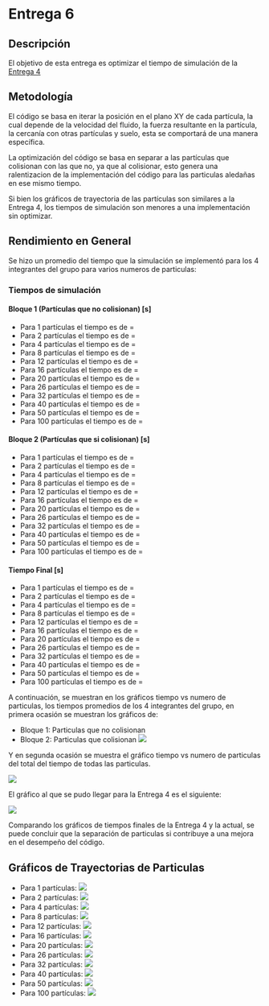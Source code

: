 # Entrega 6
## Descripción

El objetivo de esta entrega es optimizar el tiempo de simulación de la [Entrega 4](https://github.com/nicolasilvac/MCOC-Proyecto-2/tree/master/%5BEntrega%204%5D)

## Metodología

El código se basa en iterar la posición en el plano XY de cada partícula, la cual depende de la velocidad del fluido, la fuerza resultante en la partícula, la cercanía con otras partículas y suelo, esta se comportará de una manera específica.

La optimización del código se basa en separar a las partículas que colisionan con las que no, ya que al colisionar, esto genera una ralentizacion de la implementación del código para las particulas aledañas en ese mismo tiempo.

Si bien los gráficos de trayectoria de las partículas son similares a la Entrega 4, los tiempos de simulación son menores a una implementación sin optimizar.

## Rendimiento en General
Se hizo un promedio del tiempo que la simulación se implementó para los 4 integrantes del grupo para varios numeros de particulas:
### Tiempos de simulación

#### Bloque 1 (Partículas que no colisionan) [s]
- Para 1 partículas el tiempo es de = 
- Para 2 partículas el tiempo es de = 
- Para 4 partículas el tiempo es de = 
- Para 8 partículas el tiempo es de = 
- Para 12 partículas el tiempo es de = 
- Para 16 partículas el tiempo es de = 
- Para 20 partículas el tiempo es de = 
- Para 26 partículas el tiempo es de = 
- Para 32 partículas el tiempo es de = 
- Para 40 partículas el tiempo es de = 
- Para 50 partículas el tiempo es de = 
- Para 100 partículas el tiempo es de = 

#### Bloque 2 (Partículas que si colisionan) [s]
- Para 1 partículas el tiempo es de = 
- Para 2 partículas el tiempo es de = 
- Para 4 partículas el tiempo es de = 
- Para 8 partículas el tiempo es de = 
- Para 12 partículas el tiempo es de = 
- Para 16 partículas el tiempo es de = 
- Para 20 partículas el tiempo es de = 
- Para 26 partículas el tiempo es de = 
- Para 32 partículas el tiempo es de = 
- Para 40 partículas el tiempo es de = 
- Para 50 partículas el tiempo es de = 
- Para 100 partículas el tiempo es de = 

#### Tiempo Final [s]

- Para 1 partículas el tiempo es de = 
- Para 2 partículas el tiempo es de = 
- Para 4 partículas el tiempo es de = 
- Para 8 partículas el tiempo es de = 
- Para 12 partículas el tiempo es de = 
- Para 16 partículas el tiempo es de = 
- Para 20 partículas el tiempo es de = 
- Para 26 partículas el tiempo es de = 
- Para 32 partículas el tiempo es de = 
- Para 40 partículas el tiempo es de = 
- Para 50 partículas el tiempo es de = 
- Para 100 partículas el tiempo es de = 

A continuación, se muestran en los gráficos tiempo vs numero de particulas, los tiempos promedios de los 4 integrantes del grupo, en primera ocasión se muestran los gráficos de:
- Bloque 1: Particulas que no colisionan
- Bloque 2: Particulas que colisionan
![](https://github.com/nicolasilvac/MCOC-Proyecto-2/blob/master/%5BEntrega%206%5D/Gr%C3%A1ficos/Grafico%20Tiempos%20Bloques.png)

Y en segunda ocasión se muestra el gráfico tiempo vs numero de particulas del total del tiempo de todas las particulas.

![](https://github.com/nicolasilvac/MCOC-Proyecto-2/blob/master/%5BEntrega%206%5D/Gr%C3%A1ficos/Grafico%20Tiempo%20Final.png)

El gráfico al que se pudo llegar para la Entrega 4 es el siguiente:

![](https://github.com/nicolasilvac/MCOC-Proyecto-2/blob/master/%5BEntrega%204%5D/%5BGr%C3%A1ficos%5D/tiempo_simulacion_segun_particulas_grupo.png)

Comparando los gráficos de tiempos finales de la Entrega 4 y la actual, se puede concluir que la separación de particulas si contribuye a una mejora en el desempeño del código.

## Gráficos de Trayectorias de Particulas

- Para 1 partículas: 
![](https://github.com/nicolasilvac/MCOC-Proyecto-2/blob/master/%5BEntrega%206%5D/Gr%C3%A1ficos/Grafico%201%20particulas.png)
- Para 2 partículas: 
![](https://github.com/nicolasilvac/MCOC-Proyecto-2/blob/master/%5BEntrega%206%5D/Gr%C3%A1ficos/Grafico%202%20particulas.png)
- Para 4 partículas:
![](https://github.com/nicolasilvac/MCOC-Proyecto-2/blob/master/%5BEntrega%206%5D/Gr%C3%A1ficos/Grafico%204%20particulas.png)
- Para 8 partículas:
![](https://github.com/nicolasilvac/MCOC-Proyecto-2/blob/master/%5BEntrega%206%5D/Gr%C3%A1ficos/Grafico%208%20particulas.png)
- Para 12 partículas: 
![](https://github.com/nicolasilvac/MCOC-Proyecto-2/blob/master/%5BEntrega%206%5D/Gr%C3%A1ficos/Grafico%2012%20particulas.png)
- Para 16 partículas:
![](https://github.com/nicolasilvac/MCOC-Proyecto-2/blob/master/%5BEntrega%206%5D/Gr%C3%A1ficos/Grafico%2016%20particulas.png)
- Para 20 partículas:
![](https://github.com/nicolasilvac/MCOC-Proyecto-2/blob/master/%5BEntrega%206%5D/Gr%C3%A1ficos/Grafico%2020%20particulas.png)
- Para 26 partículas: 
![](https://github.com/nicolasilvac/MCOC-Proyecto-2/blob/master/%5BEntrega%206%5D/Gr%C3%A1ficos/Grafico%2026%20particulas.png)
- Para 32 partículas:
![](https://github.com/nicolasilvac/MCOC-Proyecto-2/blob/master/%5BEntrega%206%5D/Gr%C3%A1ficos/Grafico%2032%20particulas.png)
- Para 40 partículas: 
![](https://github.com/nicolasilvac/MCOC-Proyecto-2/blob/master/%5BEntrega%206%5D/Gr%C3%A1ficos/Grafico%2040%20particulas.png)
- Para 50 partículas: 
![](https://github.com/nicolasilvac/MCOC-Proyecto-2/blob/master/%5BEntrega%206%5D/Gr%C3%A1ficos/Grafico%2050%20particulas.png)
- Para 100 partículas:
![](https://github.com/nicolasilvac/MCOC-Proyecto-2/blob/master/%5BEntrega%206%5D/Gr%C3%A1ficos/Grafico%20100%20particulas.png)
